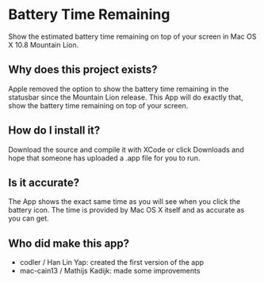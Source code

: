 Battery Time Remaining
======================

Show the estimated battery time remaining on top of your screen in Mac OS X 10.8 Mountain Lion.

Why does this project exists?
-----------------------------

Apple removed the option to show the battery time remaining in the statusbar since the Mountain Lion release. This App will do exactly that, show the battery time remaining on top of your screen.

How do I install it?
--------------------

Download the source and compile it with XCode or click Downloads and hope that someone has uploaded a .app file for you to run.

Is it accurate?
---------------

The App shows the exact same time as you will see when you click the battery icon. The time is provided by Mac OS X itself and as accurate as you can get.

Who did make this app?
----------------------

* codler / Han Lin Yap: created the first version of the app
* mac-cain13 / Mathijs Kadijk: made some improvements
